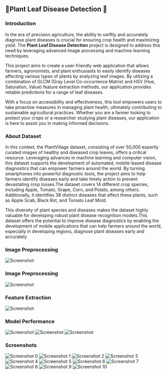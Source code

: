 ## 🍁Plant Leaf Disease Detection 🍁

### Introduction
In the era of precision agriculture, the ability to swiftly and accurately diagnose plant diseases is crucial for ensuring crop health and maximizing yield. The **Plant Leaf Disease Detection** project is designed to address this need by leveraging advanced image processing and machine learning techniques.

This project aims to create a user-friendly web application that allows farmers, agronomists, and plant enthusiasts to easily identify diseases affecting various types of plants by analyzing leaf images. By utilizing a combination of GLCM (Gray Level Co-occurrence Matrix) and HSV (Hue, Saturation, Value) feature extraction methods, our application provides reliable predictions for a range of leaf diseases.

With a focus on accessibility and effectiveness, this tool empowers users to take proactive measures in managing plant health, ultimately contributing to sustainable agricultural practices. Whether you are a farmer looking to protect your crops or a researcher studying plant diseases, our application is here to assist you in making informed decisions.


### About Dataset
In this context, the PlantVillage dataset, consisting of over 50,000 expertly curated images of healthy and diseased crop leaves, offers a critical resource. Leveraging advances in machine learning and computer vision, this dataset supports the development of automated, mobile-based disease diagnostics that can empower farmers around the world. By turning smartphones into powerful diagnostic tools, the project aims to help farmers identify diseases early and take timely action to prevent devastating crop losses.The dataset covers 14 different crop species, including Apple, Tomato, Grape, Corn, and Potato, among others. Additionally, it identifies 38 distinct diseases that affect these plants, such as Apple Scab, Black Rot, and Tomato Leaf Mold. 

This diversity of plant species and diseases makes the dataset highly valuable for developing robust plant disease recognition models.This dataset offers the potential to improve disease diagnostics by enabling the development of mobile applications that can help farmers around the world, especially in developing regions, diagnose plant diseases early and accurately
### Image Preprocessing 
![Screenshot](Screenshots/Leafs_Type.png)


### Image Preprocessing 
![Screenshot](Screenshots/Image%20Preprocessing.png)


### Feature Extraction 
![Screenshot](Screenshots/Feature%20Extraction.png)


### Model Performance
![Screenshot](Screenshots/accuracy_f1score_models.png)
![Screenshot](Screenshots/confusion_matrix.png)
![Screenshot](Screenshots/model_performances.png)


### Screenshots
![Screenshot 0](Screenshots/0.png)
![Screenshot 1](Screenshots/1.png)
![Screenshot 2](Screenshots/2.png)
![Screenshot 3](Screenshots/3.png)
![Screenshot 4](Screenshots/4.png)
![Screenshot 5](Screenshots/5.png)
![Screenshot 6](Screenshots/6.png)
![Screenshot 7](Screenshots/7.png)
![Screenshot 8](Screenshots/8.png)
![Screenshot 9](Screenshots/9.png)
![Screenshot 10](Screenshots/10.png)
